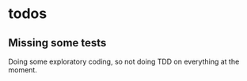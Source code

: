 # todos

## Missing some tests

Doing some exploratory coding, so not doing TDD on everything at the moment.